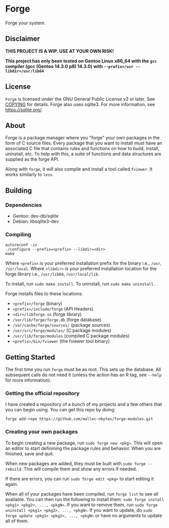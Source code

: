 # Forge

Forge your system.

## Disclaimer
**THIS PROJECT IS A WIP. USE AT YOUR OWN RISK!**

**This project has only been tested on Gentoo Linux x86_64 with the `gcc` compiler (gcc (Gentoo 14.3.0 p8) 14.3.0) with `--prefix=/usr --libdir=/usr/lib64`**

## License
`Forge` is licensed under the GNU General Public License v2 or later. See [COPYING](COPYING) for details.
Forge also uses sqlite3. For more information, see https://sqlite.org/.

## About
Forge is a package manager where you "forge" your own packages in the form of C source files.
Every package that you want to install must have an associated C file that contains rules
and functions on how to build, install, uninstall, etc. To help with this, a suite of functions
and data structures are supplied as the forge API.

Along with `forge`, it will also compile and install a tool called `fviewer`. It works similarly to `less`.

## Building

### Dependencies

- Gentoo: dev-db/sqlite
- Debian: libsqlite3-dev

### Compiling
```
autoreconf -iv
./configure --prefix=<prefix> --libdir=<dir>
make
```

Where `<prefix>` is your preferred installation prefix for the binary i.e., `/usr`, `/usr/local`.
Where `<libdir>` is your preferred installation location for the forge library i.e., `/usr/lib64`, `/usr/local/lib`.

To install, run `sudo make install`. To uninstall, run `sudo make uninstall`.

Forge installs files to these locations:
- `<prefix>/forge` (binary)
- `<prefix>/include/forge` (API Headers)
- `<dir>/libforge.so` (forge library)
- `/var/lib/forge/forge.db` (forge database)
- `/var/cache/forge/sources/` (package sources)
- `/usr/src/forge/modules/` (C package modules)
- `/usr/lib/forge/modules` (compiled C package modules)
- `<prefix>/bin/fviewer` (the fviewer tool binary)

## Getting Started
The first time you run `forge` must be as root. This sets up the database. All subsequent calls do not need it
(unless the action has an R tag, see `--help` for more information).

### Getting the official repository
I have created a repository of a bunch of my projects and a few others that you can begin using. You can get
this repo by doing:
```
forge add-repo https://github.com/malloc-nbytes/forge-modules.git
```

### Creating your own packages
To begin creating a new package, run `sudo forge new <pkg>`. This will open an editor to start definining the
package rules and behavior. When you are finished, save and quit.

When new packages are added, they must be built with `sudo forge --rebuild`. This will compile them and show
any errors if needed.

If there are errors, you can run `sudo forge edit <pkg>` to start editing it again.

When all of your packages have been compiled, run `forge list` to see all available. You can then run the following to install them:
`sudo forge install <pkg1> <pkg2>, ..., <pkgN>`. If you want to remove them, run `sudo forge uninstall <pkg1> <pkg2>, ..., <pkgN>`.
If you want to update, do `sudo forge update <pkg1> <pkg2>, ..., <pkgN>` or have no arguments to update all of them.
